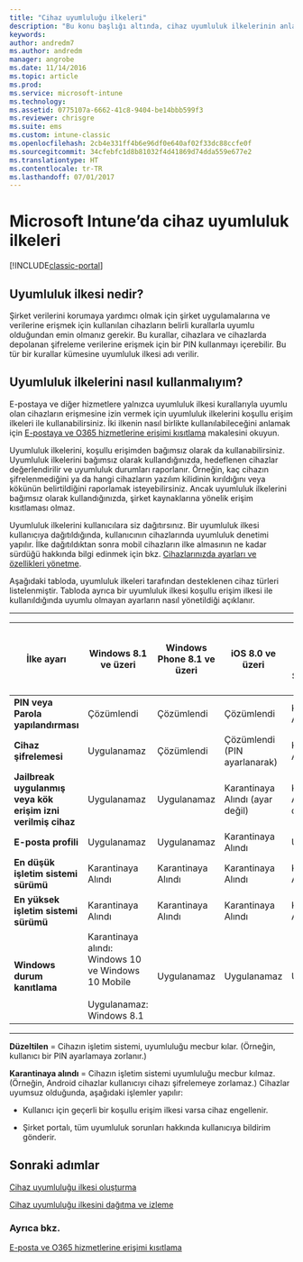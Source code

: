 ```yaml
---
title: "Cihaz uyumluluğu ilkeleri"
description: "Bu konu başlığı altında, cihaz uyumluluk ilkelerinin anlamı ve nasıl çalıştıkları açıklanır."
keywords: 
author: andredm7
ms.author: andredm
manager: angrobe
ms.date: 11/14/2016
ms.topic: article
ms.prod: 
ms.service: microsoft-intune
ms.technology: 
ms.assetid: 0775107a-6662-41c8-9404-be14bbb599f3
ms.reviewer: chrisgre
ms.suite: ems
ms.custom: intune-classic
ms.openlocfilehash: 2cb4e331ff4b6e96df0e640af02f33dc88ccfe0f
ms.sourcegitcommit: 34cfebfc1d8b81032f4d41869d74dda559e677e2
ms.translationtype: HT
ms.contentlocale: tr-TR
ms.lasthandoff: 07/01/2017
---
```

# <a name="device-compliance-policies-in-microsoft-intune"></a>Microsoft Intune’da cihaz uyumluluk ilkeleri

[!INCLUDE[classic-portal](../includes/classic-portal.md)]

## <a name="what-is-a-compliance-policy"></a>Uyumluluk ilkesi nedir?
Şirket verilerini korumaya yardımcı olmak için şirket uygulamalarına ve verilerine erişmek için kullanılan cihazların belirli kurallarla uyumlu olduğundan emin olmanız gerekir. Bu kurallar, cihazlara ve cihazlarda depolanan şifreleme verilerine erişmek için bir PIN kullanmayı içerebilir. Bu tür bir kurallar kümesine uyumluluk ilkesi adı verilir.

## <a name="how-should-i-use-compliance-policies"></a>Uyumluluk ilkelerini nasıl kullanmalıyım?
E-postaya ve diğer hizmetlere yalnızca uyumluluk ilkesi kurallarıyla uyumlu olan cihazların erişmesine izin vermek için uyumluluk ilkelerini koşullu erişim ilkeleri ile kullanabilirsiniz. İki ilkenin nasıl birlikte kullanılabileceğini anlamak için [E-postaya ve O365 hizmetlerine erişimi kısıtlama](restrict-access-to-email-and-o365-services-with-microsoft-intune.md) makalesini okuyun.

Uyumluluk ilkelerini, koşullu erişimden bağımsız olarak da kullanabilirsiniz. Uyumluluk ilkelerini bağımsız olarak kullandığınızda, hedeflenen cihazlar değerlendirilir ve uyumluluk durumları raporlanır. Örneğin, kaç cihazın şifrelenmediğini ya da hangi cihazların yazılım kilidinin kırıldığını veya kökünün belirtildiğini raporlamak isteyebilirsiniz. Ancak uyumluluk ilkelerini bağımsız olarak kullandığınızda, şirket kaynaklarına yönelik erişim kısıtlaması olmaz.

Uyumluluk ilkelerini kullanıcılara siz dağıtırsınız. Bir uyumluluk ilkesi kullanıcıya dağıtıldığında, kullanıcının cihazlarında uyumluluk denetimi yapılır.
İlke dağıtıldıktan sonra mobil cihazların ilke almasının ne kadar sürdüğü hakkında bilgi edinmek için bkz. [Cihazlarınızda ayarları ve özellikleri yönetme](/intune-classic/deploy-use/manage-settings-and-features-on-your-devices-with-microsoft-intune-policies#frequently-asked-questions-about-intune-policies).

Aşağıdaki tabloda, uyumluluk ilkeleri tarafından desteklenen cihaz türleri listelenmiştir. Tabloda ayrıca bir uyumluluk ilkesi koşullu erişim ilkesi ile kullanıldığında uyumlu olmayan ayarların nasıl yönetildiği açıklanır.

-----------------------------

|İlke ayarı| Windows 8.1 ve üzeri| Windows Phone 8.1 ve üzeri| iOS 8.0 ve üzeri|Android 4.0 ve üzeri<br/>Samsung KNOX Standard 4.0 ve üzeri|
|-----|----|----|----|----|
|**PIN veya Parola yapılandırması** |Çözümlendi|Çözümlendi|Çözümlendi|Karantinaya Alındı|
|**Cihaz şifrelemesi**|Uygulanamaz|Çözümlendi|Çözümlendi (PIN ayarlanarak)|Karantinaya Alındı|
|**Jailbreak uygulanmış veya kök erişim izni verilmiş cihaz**|Uygulanamaz|Uygulanamaz|Karantinaya Alındı (ayar değil)|Karantinaya Alındı (ayar değil)|
|**E-posta profili**|Uygulanamaz|Uygulanamaz|Karantinaya Alındı|Uygulanamaz|
|**En düşük işletim sistemi sürümü**|Karantinaya Alındı|Karantinaya Alındı|Karantinaya Alındı|Karantinaya Alındı|
|**En yüksek işletim sistemi sürümü**|Karantinaya Alındı|Karantinaya Alındı|Karantinaya Alındı|Karantinaya Alındı|
|**Windows durum kanıtlama**|Karantinaya alındı: Windows 10 ve Windows 10 Mobile<br /><br />Uygulanamaz: Windows 8.1|Uygulanamaz|Uygulanamaz|Uygulanamaz|

------------------------------

**Düzeltilen** = Cihazın işletim sistemi, uyumluluğu mecbur kılar. (Örneğin, kullanıcı bir PIN ayarlamaya zorlanır.)

**Karantinaya alındı** = Cihazın işletim sistemi uyumluluğu mecbur kılmaz. (Örneğin, Android cihazlar kullanıcıyı cihazı şifrelemeye zorlamaz.) Cihazlar uyumsuz olduğunda, aşağıdaki işlemler yapılır:

-   Kullanıcı için geçerli bir koşullu erişim ilkesi varsa cihaz engellenir.

-   Şirket portalı, tüm uyumluluk sorunları hakkında kullanıcıya bildirim gönderir.

## <a name="next-steps"></a>Sonraki adımlar
[Cihaz uyumluluğu ilkesi oluşturma](create-a-device-compliance-policy-in-microsoft-intune.md)

[Cihaz uyumluluğu ilkesini dağıtma ve izleme](deploy-and-monitor-a-device-compliance-policy-in-microsoft-intune.md)

### <a name="see-also"></a>Ayrıca bkz.
[E-posta ve O365 hizmetlerine erişimi kısıtlama](restrict-access-to-email-and-o365-services-with-microsoft-intune.md)

